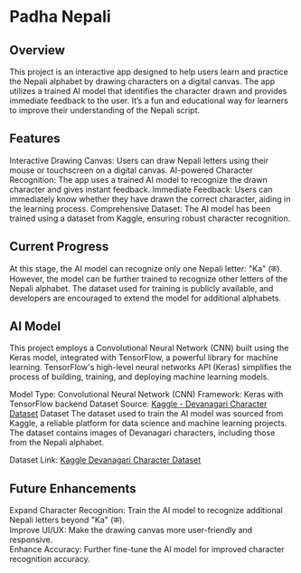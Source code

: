 
# Padha Nepali


## Overview
This project is an interactive app designed to help users learn and practice the Nepali alphabet by drawing characters on a digital canvas. The app utilizes a trained AI model that identifies the character drawn and provides immediate feedback to the user. It’s a fun and educational way for learners to improve their understanding of the Nepali script.

## Features
Interactive Drawing Canvas: Users can draw Nepali letters using their mouse or touchscreen on a digital canvas.
AI-powered Character Recognition: The app uses a trained AI model to recognize the drawn character and gives instant feedback.
Immediate Feedback: Users can immediately know whether they have drawn the correct character, aiding in the learning process.
Comprehensive Dataset: The AI model has been trained using a dataset from Kaggle, ensuring robust character recognition.
## Current Progress
At this stage, the AI model can recognize only one Nepali letter: "Ka" (क). However, the model can be further trained to recognize other letters of the Nepali alphabet. The dataset used for training is publicly available, and developers are encouraged to extend the model for additional alphabets.

## AI Model
This project employs a Convolutional Neural Network (CNN) built using the Keras model, integrated with TensorFlow, a powerful library for machine learning. TensorFlow's high-level neural networks API (Keras) simplifies the process of building, training, and deploying machine learning models.

Model Type: Convolutional Neural Network (CNN)
Framework: Keras with TensorFlow backend
Dataset Source: [Kaggle - Devanagari Character Dataset](https://www.kaggle.com/datasets/ashokpant/devanagari-character-dataset/data)
Dataset
The dataset used to train the AI model was sourced from Kaggle, a reliable platform for data science and machine learning projects. The dataset contains images of Devanagari characters, including those from the Nepali alphabet.

Dataset Link: [Kaggle Devanagari Character Dataset](https://www.kaggle.com/datasets/ashokpant/devanagari-character-dataset/data)

## Future Enhancements
Expand Character Recognition: Train the AI model to recognize additional Nepali letters beyond "Ka" (क). <br>
Improve UI/UX: Make the drawing canvas more user-friendly and responsive.<br>
Enhance Accuracy: Further fine-tune the AI model for improved character recognition accuracy.
